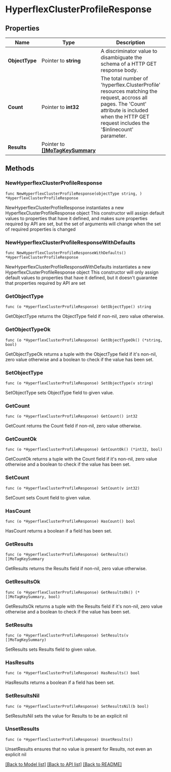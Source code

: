 # HyperflexClusterProfileResponse

## Properties

Name | Type | Description | Notes
------------ | ------------- | ------------- | -------------
**ObjectType** | Pointer to **string** | A discriminator value to disambiguate the schema of a HTTP GET response body. | 
**Count** | Pointer to **int32** | The total number of &#39;hyperflex.ClusterProfile&#39; resources matching the request, accross all pages. The &#39;Count&#39; attribute is included when the HTTP GET request includes the &#39;$inlinecount&#39; parameter. | [optional] 
**Results** | Pointer to [**[]MoTagKeySummary**](mo.TagKeySummary.md) |  | [optional] 

## Methods

### NewHyperflexClusterProfileResponse

`func NewHyperflexClusterProfileResponse(objectType string, ) *HyperflexClusterProfileResponse`

NewHyperflexClusterProfileResponse instantiates a new HyperflexClusterProfileResponse object
This constructor will assign default values to properties that have it defined,
and makes sure properties required by API are set, but the set of arguments
will change when the set of required properties is changed

### NewHyperflexClusterProfileResponseWithDefaults

`func NewHyperflexClusterProfileResponseWithDefaults() *HyperflexClusterProfileResponse`

NewHyperflexClusterProfileResponseWithDefaults instantiates a new HyperflexClusterProfileResponse object
This constructor will only assign default values to properties that have it defined,
but it doesn't guarantee that properties required by API are set

### GetObjectType

`func (o *HyperflexClusterProfileResponse) GetObjectType() string`

GetObjectType returns the ObjectType field if non-nil, zero value otherwise.

### GetObjectTypeOk

`func (o *HyperflexClusterProfileResponse) GetObjectTypeOk() (*string, bool)`

GetObjectTypeOk returns a tuple with the ObjectType field if it's non-nil, zero value otherwise
and a boolean to check if the value has been set.

### SetObjectType

`func (o *HyperflexClusterProfileResponse) SetObjectType(v string)`

SetObjectType sets ObjectType field to given value.


### GetCount

`func (o *HyperflexClusterProfileResponse) GetCount() int32`

GetCount returns the Count field if non-nil, zero value otherwise.

### GetCountOk

`func (o *HyperflexClusterProfileResponse) GetCountOk() (*int32, bool)`

GetCountOk returns a tuple with the Count field if it's non-nil, zero value otherwise
and a boolean to check if the value has been set.

### SetCount

`func (o *HyperflexClusterProfileResponse) SetCount(v int32)`

SetCount sets Count field to given value.

### HasCount

`func (o *HyperflexClusterProfileResponse) HasCount() bool`

HasCount returns a boolean if a field has been set.

### GetResults

`func (o *HyperflexClusterProfileResponse) GetResults() []MoTagKeySummary`

GetResults returns the Results field if non-nil, zero value otherwise.

### GetResultsOk

`func (o *HyperflexClusterProfileResponse) GetResultsOk() (*[]MoTagKeySummary, bool)`

GetResultsOk returns a tuple with the Results field if it's non-nil, zero value otherwise
and a boolean to check if the value has been set.

### SetResults

`func (o *HyperflexClusterProfileResponse) SetResults(v []MoTagKeySummary)`

SetResults sets Results field to given value.

### HasResults

`func (o *HyperflexClusterProfileResponse) HasResults() bool`

HasResults returns a boolean if a field has been set.

### SetResultsNil

`func (o *HyperflexClusterProfileResponse) SetResultsNil(b bool)`

 SetResultsNil sets the value for Results to be an explicit nil

### UnsetResults
`func (o *HyperflexClusterProfileResponse) UnsetResults()`

UnsetResults ensures that no value is present for Results, not even an explicit nil

[[Back to Model list]](../README.md#documentation-for-models) [[Back to API list]](../README.md#documentation-for-api-endpoints) [[Back to README]](../README.md)


